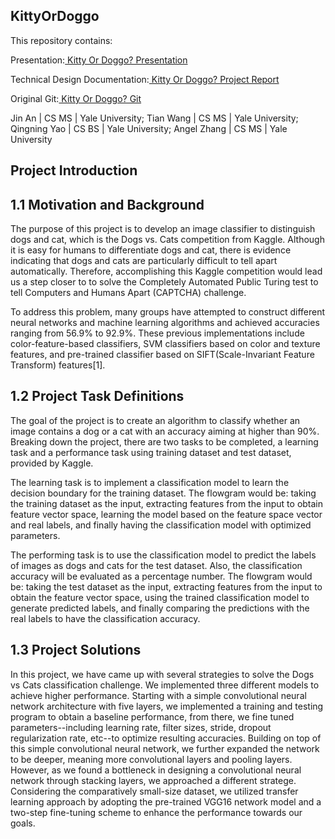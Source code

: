 ## KittyOrDoggo
This repository contains:

Presentation:[ Kitty Or Doggo? Presentation](https://docs.google.com/presentation/d/e/2PACX-1vRoeJ3nLDLxrupi4DI28vTwdkvHhxlKIaq9wYwT0BXNQDAuRyfCPHy8i-luTt_4AKH-kU7dHgOUKBFz/pub?start=true&loop=false&delayms=3000)

Technical Design Documentation:[ Kitty Or Doggo? Project Report](https://docs.google.com/document/d/16USbMaZ3z7cXQ3zDwXxzpBge3Q9r8tU2Ul9E6j3cU0c/edit?usp=sharing)

Original Git:[ Kitty Or Doggo? Git](https://github.com/VVVFO/kitty-or-doggo.git)

Jin An | CS MS | Yale University; Tian Wang | CS MS | Yale University; Qingning Yao | CS BS | Yale University; Angel Zhang | CS MS | Yale University

## Project Introduction
## 1.1 Motivation and Background
The purpose of this project is to develop an image classifier to distinguish dogs and cat, which is the Dogs vs. Cats competition from Kaggle. Although it is easy for humans to differentiate dogs and cat, there is evidence indicating that dogs and cats are particularly difficult to tell apart automatically. Therefore, accomplishing this Kaggle competition would lead us a step closer to to solve the Completely Automated Public Turing test to tell Computers and Humans Apart (CAPTCHA) challenge. 

To address this problem, many groups have attempted to construct different neural networks and machine learning algorithms and achieved accuracies ranging from 56.9% to 92.9%. These previous implementations include color-feature-based classifiers, SVM classifiers based on color and texture features, and pre-trained classifier based on SIFT(Scale-Invariant Feature Transform) features[1].

## 1.2 Project Task Definitions
The goal of the project is to create an algorithm to classify whether an image contains a dog or a cat with an accuracy aiming at higher than 90%. Breaking down the project, there are two tasks to be completed, a learning task and a performance task using training dataset and test dataset, provided by Kaggle.

The learning task is to implement a classification model to learn the decision boundary for the training dataset. The flowgram would be: taking the training dataset as the input, extracting features from the input to obtain feature vector space, learning the model based on the feature space vector and real labels, and finally having the classification model with optimized parameters.

The performing task is to use the classification model to predict the labels of images as dogs and cats for the test dataset. Also, the classification accuracy will be evaluated as a percentage number. The flowgram would be: taking the test dataset as the input, extracting features from the input to obtain the feature vector space, using the trained classification model to generate predicted labels, and finally comparing the predictions with the real labels to have the classification accuracy.

## 1.3 Project Solutions
In this project, we have came up with several strategies to solve the Dogs vs Cats classification challenge. We implemented three different models to achieve higher performance. Starting with a simple convolutional neural network architecture with five layers, we implemented a training and testing program to obtain a baseline performance, from there, we fine tuned parameters--including learning rate, filter sizes, stride, dropout regularization rate, etc--to optimize resulting accuracies. Building on top of this simple convolutional neural network, we further expanded the network to be deeper, meaning more convolutional layers and pooling layers. However, as we found a bottleneck in designing a convolutional neural network through stacking layers, we approached a different stratege. Considering the comparatively small-size dataset, we utilized transfer learning approach by adopting the pre-trained VGG16 network model and a two-step fine-tuning scheme to enhance the performance towards our goals.
